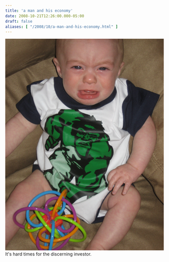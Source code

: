 ```yaml
---
title: 'a man and his economy'
date: 2008-10-21T12:26:00.000-05:00
draft: false
aliases: [ "/2008/10/a-man-and-his-economy.html" ]
---
```


[![](https://github.com/crfroehlich/cdn/raw/main/images/IMG_1158.JPG)](https://github.com/crfroehlich/cdn/raw/main/images/IMG_1158.JPG)It's hard times for the discerning investor.

